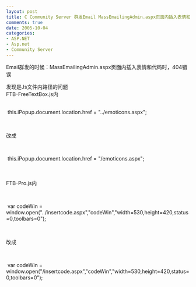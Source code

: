 ```yaml
---
layout: post
title: C Community Server 群发Email MassEmailingAdmin.aspx页面内插入表情和代码时，404错误
comments: true
date: 2005-10-04
categories:
- ASP.NET
- Asp.net
- Community Server
---
```


<p>Email群发的时候：MassEmailingAdmin.aspx页面内插入表情和代码时，404错误 <br /></p>
<p>发现是Js文件内路径的问题<br />FTB-FreeTextBox.js内<br /></p>
<div class="codeDiv">
<br /> this.iPopup.document.location.href = "../emoticons.aspx"; <br /><p></p>
<br /><p>改成</p>
<br /><p> this.iPopup.document.location.href = "/emoticons.aspx";<br /><br /></p>
</div>
<div class="codeDiv">
<br />FTB-Pro.js内 <br /><p></p>
<br /><p> var codeWin = window.open("../insertcode.aspx","codeWin","width=530,height=420,status=0,toolbars=0");</p>
<br /><p>改成</p>
<br /><p> var codeWin = window.open("/insertcode.aspx","codeWin","width=530,height=420,status=0,toolbars=0");<br /></p>
</div>
<p></p>				
